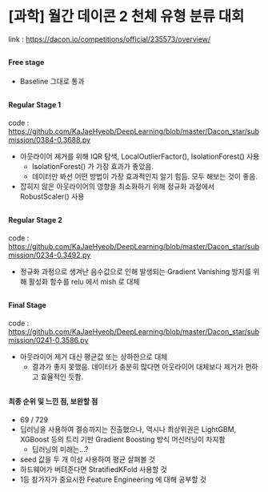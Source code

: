 # [과학] 월간 데이콘 2 천체 유형 분류 대회
link : <https://dacon.io/competitions/official/235573/overview/>
## 
#### Free stage
* Baseline 그대로 통과
## 
#### Regular Stage 1
code : <https://github.com/KaJaeHyeob/DeepLearning/blob/master/Dacon_star/submission/0384-0.3688.py>
* 아웃라이어 제거를 위해 IQR 탐색, LocalOutlierFactor(), IsolationForest() 사용
  - IsolationForest() 가 가장 효과가 좋았음.
  - 데이터만 봐선 어떤 방법이 가장 효과적인지 알기 힘듬. 모두 해보는 것이 좋음.
* 잡히지 않은 아웃라이어의 영향을 최소화하기 위해 정규화 과정에서 RobustScaler() 사용
## 
#### Regular Stage 2
code : <https://github.com/KaJaeHyeob/DeepLearning/blob/master/Dacon_star/submission/0234-0.3492.py>
* 정규화 과정으로 생겨난 음수값으로 인해 발생되는 Gradient Vanishing 방지를 위해 활성화 함수를 relu 에서 mish 로 대체
## 
#### Final Stage
code : <https://github.com/KaJaeHyeob/DeepLearning/blob/master/Dacon_star/submission/0241-0.3586.py>
* 아웃라이어 제거 대신 평균값 또는 상하한으로 대체
  - 결과가 좋지 못했음. 데이터가 충분히 많다면 아웃라이어 대체보다 제거가 편하고 효율적인 듯함.
## 
#### 최종 순위 및 느낀 점, 보완할 점
* 69 / 729
* 딥러닝을 사용하여 결승까지는 진출했으나, 역시나 최상위권은 LightGBM, XGBoost 등의 트리 기반 Gradient Boosting 방식 머신러닝이 차지함
  - 딥러닝의 미래는...?
* seed 값을 두 개 이상 사용하여 평균 살펴볼 것
* 하드웨어가 버텨준다면 StratifiedKFold 사용할 것
* 1등 참가자가 중요시한 Feature Engineering 에 대해 공부할 것

